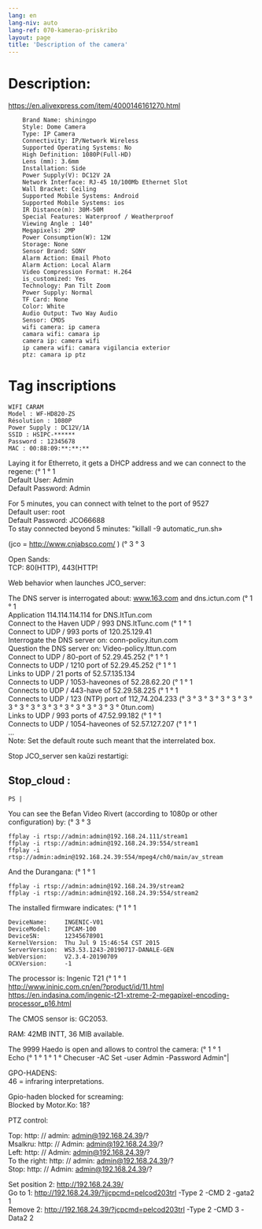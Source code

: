```yaml
---
lang: en
lang-niv: auto
lang-ref: 070-kamerao-priskribo
layout: page
title: 'Description of the camera'
---
```




# Description:
https://en.alivexpress.com/item/4000146161270.html
```
    Brand Name: shiningpo
    Style: Dome Camera
    Type: IP Camera
    Connectivity: IP/Network Wireless
    Supported Operating Systems: No
    High Definition: 1080P(Full-HD)
    Lens (mm): 3.6mm
    Installation: Side
    Power Supply(V): DC12V 2A
    Network Interface: RJ-45 10/100Mb Ethernet Slot
    Wall Bracket: Ceiling
    Supported Mobile Systems: Android
    Supported Mobile Systems: ios
    IR Distance(m): 30M-50M
    Special Features: Waterproof / Weatherproof
    Viewing Angle : 140°
    Megapixels: 2MP
    Power Consumption(W): 12W
    Storage: None
    Sensor Brand: SONY
    Alarm Action: Email Photo
    Alarm Action: Local Alarm
    Video Compression Format: H.264
    is_customized: Yes
    Technology: Pan Tilt Zoom
    Power Supply: Normal
    TF Card: None
    Color: White
    Audio Output: Two Way Audio
    Sensor: CMOS
    wifi camera: ip camera
    camara wifi: camara ip
    camera ip: camera wifi
    ip camera wifi: camara vigilancia exterior
    ptz: camara ip ptz
```

# Tag inscriptions
```
WIFI CARAM
Model : WF-HD820-ZS
Résolution : 1080P
Power Supply : DC12V/1A
SSID : HSIPC-******
Password : 12345678
MAC : 00:88:09:**:**:**
```

Laying it for Etherreto, it gets a DHCP address and we can connect to the regene: (° 1 ° 1  
Default User: Admin  
Default Password: Admin  

For 5 minutes, you can connect with telnet to the port of 9527  
Default user: root  
Default Password: JCO66688  
To stay connected beyond 5 minutes: "killall -9 automatic_run.sh»  
  
  
(jco = http://www.cnjabsco.com/ )  (° 3 ° 3

Open Sands:    
TCP: 80(HTTP), 443(HTTP!      

Web behavior when launches JCO_server:  
  
  
The DNS server is interrogated about: www.163.com and dns.ictun.com (° 1 ° 1  
Application 114.114.114.114 for DNS.ItTun.com  
Connect to the Haven UDP / 993 DNS.ItTunc.com (° 1 ° 1  
Connect to UDP / 993 ports of 120.25.129.41  
Interrogate the DNS server on: conn-policy.itun.com  
Question the DNS server on: Video-policy.Ittun.com  
Connect to UDP / 80-port of 52.29.45.252 (° 1 ° 1  
Connects to UDP / 1210 port of 52.29.45.252 (° 1 ° 1  
Links to UDP / 21 ports of 52.57.135.134  
Connects to UDP / 1053-haveones of 52.28.62.20 (° 1 ° 1  
Connects to UDP / 443-have of 52.29.58.225 (° 1 ° 1  
Connects to UDP / 123 (NTP) port of 112,74.204.233 (° 3 ° 3 ° 3 ° 3 ° 3 ° 3 ° 3 ° 3 ° 3 ° 3 ° 3 ° 3 ° 3 ° 3 ° 3 ° 3 ° 0tun.com)  
Links to UDP / 993 ports of 47.52.99.182 (° 1 ° 1  
Connects to UDP / 1054-haveones of 52.57.127.207 (° 1 ° 1  
...  
Note: Set the default route such meant that the interrelated box.    

Stop JCO_server sen kaŭzi restartigi:  
  
  
## Stop_cloud :  
```
PS | 
```

You can see the Befan Video Rivert (according to 1080p or other configuration) by: (° 3 ° 3  
```
ffplay -i rtsp://admin:admin@192.168.24.111/stream1
ffplay -i rtsp://admin:admin@192.168.24.39:554/stream1
ffplay -i rtsp://admin:admin@192.168.24.39:554/mpeg4/ch0/main/av_stream
```

And the Durangana: (° 1 ° 1
```
ffplay -i rtsp://admin:admin@192.168.24.39/stream2
ffplay -i rtsp://admin:admin@192.168.24.39:554/stream2
```

The installed firmware indicates: (° 1 ° 1
```
DeviceName:     INGENIC-V01
DeviceModel:    IPCAM-100
DeviceSN:       12345678901
KernelVersion:  Thu Jul 9 15:46:54 CST 2015
ServerVersion:  WS3.53.1243-20190717-DANALE-GEN
WebVersion:     V2.3.4-20190709
OCXVersion:     -1
```

The processor is: Ingenic T21 (° 1 ° 1  
http://www.ininic.com.cn/en/?product/id/11.html  
https://en.indasina.com/ingenic-t21-xtreme-2-megapixel-encoding-processor_p16.html  
  
  

The CMOS sensor is: GC2053.   

RAM: 42MB INTT, 36 MIB available.    

The 9999 Haedo is open and allows to control the camera: (° 1 ° 1  
Echo (° 1 ° 1 ° 1 ° Checuser -AC Set -user Admin -Password Admin"|    

GPO-HADENS:  
46 = infraring interpretations.    

Gpio-haden blocked for screaming:  
Blocked by Motor.Ko: 18?   

PTZ control:  

Top: http: // admin: admin@192.168.24.39/?   
Msalkru: http: // Admin: admin@192.168.24.39/?   
Left: http: // Admin: admin@192.168.24.39/?   
To the right: http: // admin: admin@192.168.24.39/?   
Stop: http: // Admin: admin@192.168.24.39/?   

Set position 2: http://192.168.24.39/  
Go to 1: http://192.168.24.39/?jjcpcmd=pelcod203trl -Type 2 -CMD 2 -gata2 1  
Remove 2: http://192.168.24.39/?jcpcmd=pelcod203trl -Type 2 -CMD 3 -Data2 2  



